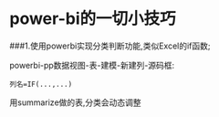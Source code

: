 # power-bi的一切小技巧

###1.使用powerbi实现分类判断功能,类似Excel的if函数;

powerbi-pp数据视图-表-建模-新建列-源码框:
```
列名=IF(...,...)
```
用summarize做的表,分类会动态调整



